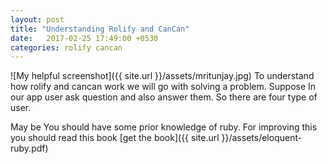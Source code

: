 ```yaml
--- 
layout: post
title: "Understanding Rolify and CanCan"
date:   2017-02-25 17:49:00 +0530
categories: rolify cancan
---
```

![My helpful screenshot]({{ site.url }}/assets/mritunjay.jpg) To understand how rolify and cancan work we will go with solving a problem. Suppose In our app user ask question and also answer them. So there are four type of user.

May be You should have some prior knowledge of ruby. For improving this you should read this book [get the book]({{ site.url }}/assets/eloquent-ruby.pdf)

